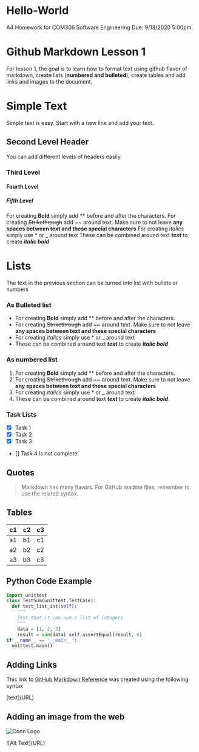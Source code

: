 # Hello-World
A4 Homework for COM306 Software Engineering Due: 9/18/2020 5:00pm.

# Github Markdown Lesson 1

For lesson 1, the goal is to learn how to format text using github flavor of markdown, create lists (**numbered and bulleted**), create tables and add links and images to the document.

# Simple Text

Simple text is easy. Start with a new line and add your text.

## Second Level Header
You can add different levels of headers easily.

### Third Level

#### Fourth Level

##### Fifth Level

For creating **Bold** simply add ** before and after the characters.
For creating ~~Strikethrough~~ add ~~ around text. Make sure to not leave **any spaces between text and these special characters**
For creating *italics* simply use * or _ around text
These can be combined around text _**text**_ to create _**italic bold**_

# Lists
The text in the previous section can be turned into list with bullets or numbers

### As Bulleted list
* For creating **Bold** simply add ** before and after the characters.
* For creating ~~Strikethrough~~ add ~~ around text. Make sure to not leave **any spaces between text and these special characters**
* For creating *italics* simply use * or _ around text
* These can be combined around text _**text**_ to create _**italic bold**_

### As numbered list
1. For creating **Bold** simply add ** before and after the characters.
2. For creating ~~Strikethrough~~ add ~~ around text. Make sure to not leave **any spaces between text and these special characters**
3. For creating *italics* simply use * or _ around text
4. These can be combined around text _**text**_ to create _**italic bold**_

### Task Lists
- [X] Task 1
- [X] Task 2
- [X] Task 3
- [] Task 4 is not complete


## Quotes
> Markdown has many flavors. For GitHub readme files, remember to use the related syntax.

## Tables
c1 | c2 | c3
---|----|---
a1 | b1 | c1
a2 | b2 | c2
a3 | b3 | c3


## Python Code Example
```python
import unittest
class TestSum(unittest.TestCase): 
  def test_list_int(self):
    """
    Test that it can sum a list of integers
    """
    data = [1, 2, 3]
    result = sum(data) self.assertEqual(result, 6)
if __name__ == '__main__': 
  unittest.main()
```

## Adding Links
This link to [GitHub Markdown Reference](https://guides.github.com/features/mastering-markdown/) was created using the following syntax

\[text\]\(URL\)

## Adding an image from the web

![Conn Logo](https://www.conncoll.edu/media/website-media/visualidentity/images/Seal-Color.jpg)

\!\[Alt Text\]\(URL\)
